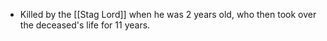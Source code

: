 - Killed by the [[Stag Lord]] when he was 2 years old, who then took over the deceased's life for 11 years.